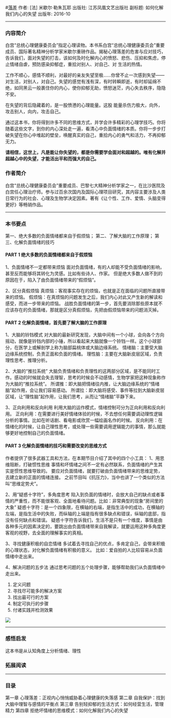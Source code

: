 #[落差](https://book.douban.com/subject/26879144/)
作者: [法] 米歇尔·勒朱瓦耶
出版社: 江苏凤凰文艺出版社
副标题: 如何化解我们内心的失望
出版年: 2016-10
***
### 内容简介 
白宫“总统心理健康委员会”指定心理读物。本书系白宫“总统心理健康委员会”重要成员、国际著名精神分析学家米歇尔重磅作品。揭秘心理落差的危害与应对技巧，告诉我们，面对失望的打击，该如何及时化解内心的愤怒、悲伤、压抑和焦虑，停止情绪自虐，预防感染抑郁症，重拾对别人、对自己、对 生活的热情。

工作不顺心，感情不顺利，对最好的亲友失望至极……你曾不止一次感到失望——对生活，对别人，对自己。失望的感觉有浅有深，有时转瞬即逝，有时却延绵不绝，如同黑云一般裹住你的内心，使你抑郁无助，愤怒迷茫，内心失去秩序，隐隐不安。

在失望的背后隐藏着的，是一股愤懑的心理能量。这股 能量杀伤力极大，向外，攻击别人，向内，攻击自己。

通过这本书，你将得到许多不同的思维方式，并学会许多精彩的心理学技巧。你将随着这些文字，到你的内心深处走一遍，看清心中负面情绪的本质。你将一步步打破失望在你心中堆起的壁垒，唤醒真实的自己，重拾内心的勇气和活力，不再抑郁无力。

**请相信，这世上，凡是能让你失望的，都是你需要学会面对和超越的。唯有化解并超越心中的失望，才能活出平和而强大的自己。**

### 作者简介 
白宫“总统心理健康委员会”重要成员、巴黎七大精神分析学家之一，在比沙医院及白宫任心理治疗师。参与过百余次国内及国际心理项目研究，其内容主要涉及人类日常行为的社会、心理及生物学决定因素。著有《让个性、工作、爱情、头脑变得更好》等畅销作品。

***
### 本书要点
第一、绝大多数的负面情绪都来自于假烦恼；
第二、了解大脑的工作原理；
第三、化解负面情绪的技巧

#### PART 1 绝大多数的负面情绪都来自于假烦恼
1、负面情绪不一定都带来烦恼
面对负面情绪，有的人却能不受负面情绪的影响，甚至反而能够将其转化为灵感。比如有些诗人、作家。
但是绝大多数人做不到的原因在于，陷入了由负面情绪带来的“假烦恼”。

2、区分真假烦恼
真烦恼：客观事实存在的烦恼，也就是正在面临的问题所直接带来的烦恼。
假烦恼：在真烦恼的问题发生之后，我们内心对此又产生新的解读和感受，而进一步带来的烦恼。
战胜负面情绪的第一步，首先要消除那些原本就不应该存在的负面情绪，那就是区分真假烦恼，先把由假烦恼带来的问题消灭掉。

#### PART 2 化解负面情绪，首先要了解大脑的工作原理
1、大脑的铃铛模式
对大脑的最新研究发现，大脑中间有一个小球，会向各个方向摇动，就像是铃铛内部的小锤，所以看起来大脑就像一个铃铛一样。这个小球部分，在医学上或解剖学上称为脑部扁桃体或大脑边缘系统。
情绪脑：主要受大脑边缘系统控制，负责正面和负面的情绪。
理性脑：主要在大脑新皮层区域，负责理性思考、推理分析。

2、大脑的“推拉系统”
大脑负责情绪和负责理性的这两部分区域，是不能同时工作。感动的时候就会失去理智，思考的时候会不动感情，生物学家把这种现象称作为大脑的“推拉系统”。
所谓推：即大脑把情绪往内推，让大脑边缘系统的“情绪脑”起作用，会让我们容易感动。
所谓拉：即大脑将感受、事件等拉到大脑新皮层区域，让“理性脑”起作用，让我们思考，从而让“情绪脑”平静下来。

3、正向利用和反向利用
利用大脑的运作模式，情绪控制可分为正向利用和反向利用。
正向利用：在需要进行美好情绪体验的时候，不去想任何需要调动理性逻辑分析的事情。比如在听话剧、看电影或欣赏一幅绘画名作的时候。
反向利用：在情绪化的时候，让自己理性思考，或处理一些需要调用逻辑能力的事情，那么就能够更好地控制自己的负面情绪。

#### PART 3 化解负面情绪的技巧和需要改变的思维方式
作者提供了很多武器工具和方法，在本期节目介绍了其中的四个小工具：
1、用思维阻断，打破惯性思维
事情和坏情绪之间不一定有必然联系，负面情绪的产生其实是惯性思维导致的。
要应对负面情绪，就要打破由负面情绪带来的思维定势，去建立新的正面的情绪连接。
之前节目叫《抗压力》，当中也讲了一个类似的方法叫“思维定势犬”。

2、用“疑惑十字符”，多角度思考
陷入到负面的情绪时，会放大自己的缺点或者事情的严重性，而不能很客观、全面地看待问题。比如：非常典型的现象“房间里的大象”
疑惑十字符：是一个四象限，在横轴的右端，是指生活中的成功，在横轴的左端，是指生活中的失败，而纵轴的上端是指有很多缺点和错误，纵轴的底部，指没有任何缺点和错误。
疑惑十字符告诉我们，生活不是只有一个维度，事情是由各种多元的因素决定的，要跳出由负面情绪带来自我解读，就要运用这种多角度更客观的视野，去全面的理解事实的真相。

3、寻找健康积极的自恋情绪
多试着去寻找自己的优点，多肯定自己，会带来积极的心理状态，对化解负面情绪有积极的意义。
比如：爱自拍的人比较容易从负面情绪中走出来。

4、解决问题的五步法
通过思考问题的五个处理步骤，能够帮助我们从负面情绪中走出来。
1. 定义问题
2. 寻找尽可能多的解决方案
3. 找出最可行的方案
4. 制定可执行的步骤
5. 付诸实践并检测效果

![](./_image/2017-07-01-15-55-35.jpg)
***
### 感悟启发
这本书是从认知角度上分析情绪、理性


### 拓展阅读
***
### 目录
第一章 心理落差：正视内心悄悄威胁着心理健康的失落感
第二章 自我保护：找到大脑中理智与感情的平衡点
第三章 告别轻抑郁的生活方式：如何经营生活，管理精力
第四章 拒绝坏情绪的思维模式：如何化解我们内心的失望